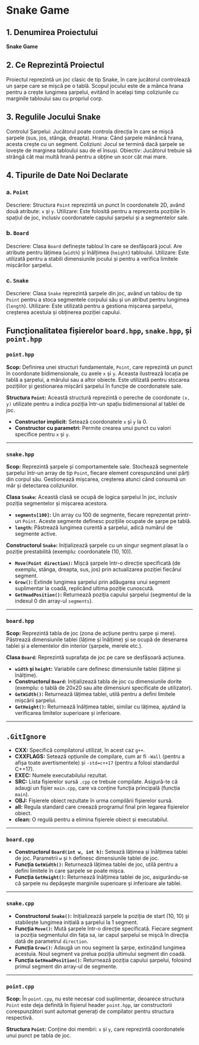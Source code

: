 # Snake Game

## 1. Denumirea Proiectului
**Snake Game**

## 2. Ce Reprezintă Proiectul
Proiectul reprezintă un joc clasic de tip Snake, în care jucătorul controlează un șarpe care se mișcă pe o tablă. Scopul jocului este de a mânca hrana pentru a crește lungimea șarpelui, evitând în același timp coliziunile cu marginile tabloului sau cu propriul corp. 

## 3. Regulile Jocului Snake
 Controlul Șarpelui: Jucătorul poate controla direcția în care se mișcă șarpele (sus, jos, stânga, dreapta).
 Hrana: Când șarpele mănâncă hrana, acesta crește cu un segment.
 Coliziuni: Jocul se termină dacă șarpele se lovește de marginea tabloului sau de el însuși.
 Obiectiv: Jucătorul trebuie să strângă cât mai multă hrană pentru a obține un scor cât mai mare.

## 4. Tipurile de Date Noi Declarate

### a. `Point`
Descriere: Structura `Point` reprezintă un punct în coordonatele 2D, având două atribute: `x` și `y`.
Utilizare: Este folosită pentru a reprezenta pozițiile în spațiul de joc, inclusiv coordonatele capului șarpelui și a segmentelor sale.

### b. `Board`
Descriere: Clasa `Board` definește tabloul în care se desfășoară jocul. Are atribute pentru lățimea (`width`) și înălțimea (`height`) tabloului.
Utilizare: Este utilizată pentru a stabili dimensiunile jocului și pentru a verifica limitele mișcărilor șarpelui.

### c. `Snake`
Descriere: Clasa `Snake` reprezintă șarpele din joc, având un tablou de tip `Point` pentru a stoca segmentele corpului său și un atribut pentru lungimea (`length`).
Utilizare: Este utilizată pentru a gestiona mișcarea șarpelui, creșterea acestuia și obținerea poziției capului.

## Funcționalitatea fișierelor `board.hpp`, `snake.hpp`, și `point.hpp`

### `point.hpp`
**Scop:** 
Definirea unei structuri fundamentale, `Point`, care reprezintă un punct în coordonate bidimensionale, cu axele `x` și `y`. Aceasta ilustrează locația pe tablă a șarpelui, a mărului sau a altor obiecte. Este utilizată pentru stocarea pozițiilor și gestionarea mișcării șarpelui în funcție de coordonatele sale.

**Structura `Point`:**
Această structură reprezintă o pereche de coordonate `(x, y)` utilizate pentru a indica poziția într-un spațiu bidimensional al tablei de joc.

- **Constructor implicit:** Setează coordonatele `x` și `y` la 0.
- **Constructor cu parametri:** Permite crearea unui punct cu valori specifice pentru `x` și `y`.

---

### `snake.hpp`
**Scop:** 
Reprezintă șarpele și comportamentele sale. Stochează segmentele șarpelui într-un array de tip `Point`, fiecare element corespunzând unei părți din corpul său. Gestionează mișcarea, creșterea atunci când consumă un măr și detectarea coliziunilor.

**Clasa `Snake`:**
Această clasă se ocupă de logica șarpelui în joc, inclusiv poziția segmentelor și mișcarea acestora.

- **`segments[100]`:** Un array cu 100 de segmente, fiecare reprezentat printr-un `Point`. Aceste segmente definesc pozițiile ocupate de șarpe pe tablă.
- **`length`:** Păstrează lungimea curentă a șarpelui, adică numărul de segmente active.

**Constructorul `Snake`:** 
Inițializează șarpele cu un singur segment plasat la o poziție prestabilită (exemplu: coordonatele (10, 10)).

- **`Move(Point direction)`:** Mișcă șarpele într-o direcție specificată (de exemplu, stânga, dreapta, sus, jos) prin actualizarea poziției fiecărui segment.
- **`Grow()`:** Extinde lungimea șarpelui prin adăugarea unui segment suplimentar la coadă, replicând ultima poziție cunoscută.
- **`GetHeadPosition()`:** Returnează poziția capului șarpelui (segmentul de la indexul 0 din array-ul `segments`).

---

### `board.hpp`
**Scop:** 
Reprezintă tabla de joc (zona de acțiune pentru șarpe și mere). Păstrează dimensiunile tablei (lățime și înălțime) și se ocupă de desenarea tablei și a elementelor din interior (șarpele, merele etc.).

**Clasa `Board`:** 
Reprezintă suprafața de joc pe care se desfășoară acțiunea.

- **`width` și `height`:** Variabile care definesc dimensiunile tablei (lățime și înălțime).
- **Constructorul `Board`:** Inițializează tabla de joc cu dimensiunile dorite (exemplu: o tablă de 20x20 sau alte dimensiuni specificate de utilizator).
- **`GetWidth()`:** Returnează lățimea tablei, utilă pentru a defini limitele mișcării șarpelui.
- **`GetHeight()`:** Returnează înălțimea tablei, similar cu lățimea, ajutând la verificarea limitelor superioare și inferioare.

---

## `.GitIgnore`
- **CXX:** Specifică compilatorul utilizat, în acest caz `g++`.
- **CXXFLAGS:** Setează opțiunile de compilare, cum ar fi `-Wall` (pentru a afișa toate avertismentele) și `-std=c++17` (pentru a folosi standardul C++17).
- **EXEC:** Numele executabilului rezultat.
- **SRC:** Lista fișierelor sursă `.cpp` ce trebuie compilate. Asigură-te că adaugi un fișier `main.cpp`, care va conține funcția principală (funcția `main`).
- **OBJ:** Fișierele obiect rezultate în urma compilării fișierelor sursă.
- **all:** Regula standard care creează programul final prin legarea fișierelor obiect.
- **clean:** O regulă pentru a elimina fișierele obiect și executabilul.

---

### `board.cpp`
- **Constructorul `Board(int w, int h)`:** Setează lățimea și înălțimea tablei de joc. Parametrii `w` și `h` definesc dimensiunile tablei de joc.
- **Funcția `GetWidth()`:** Returnează lățimea tablei de joc, utilă pentru a defini limitele în care șarpele se poate mișca.
- **Funcția `GetHeight()`:** Returnează înălțimea tablei de joc, asigurându-se că șarpele nu depășește marginile superioare și inferioare ale tablei.

---

### `snake.cpp`
- **Constructorul `Snake()`:** Inițializează șarpele la poziția de start (10, 10) și stabilește lungimea inițială a șarpelui la 1 segment.
- **Funcția `Move()`:** Mută șarpele într-o direcție specificată. Fiecare segment ia poziția segmentului din fața sa, iar capul șarpelui se mișcă în direcția dată de parametrul `direction`.
- **Funcția `Grow()`:** Adaugă un nou segment la șarpe, extinzând lungimea acestuia. Noul segment va prelua poziția ultimului segment din coadă.
- **Funcția `GetHeadPosition()`:** Returnează poziția capului șarpelui, folosind primul segment din array-ul de segmente.

---

### `point.cpp`
**Scop:** 
În `point.cpp`, nu este necesar cod suplimentar, deoarece structura `Point` este deja definită în fișierul header `point.hpp`, iar constructorii corespunzători sunt automat generați de compilator pentru structura respectivă.

**Structura `Point`:** 
Conține doi membri: `x` și `y`, care reprezintă coordonatele unui punct pe tabla de joc.
